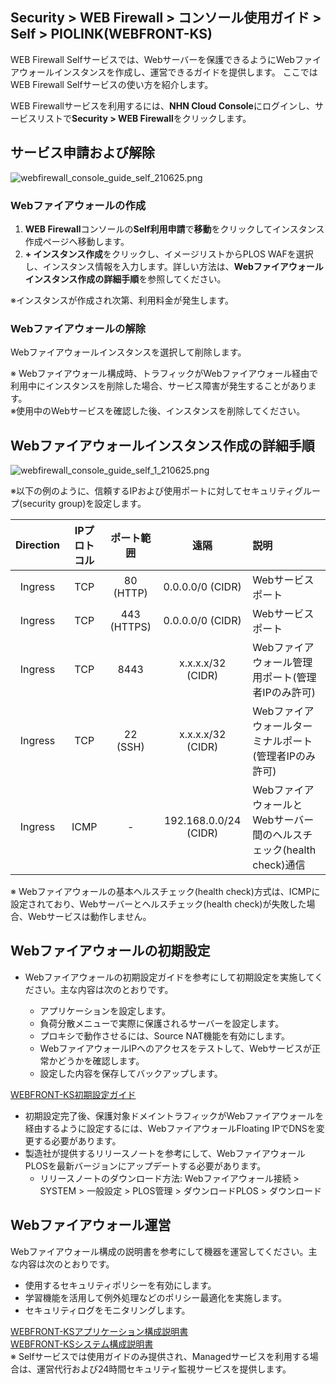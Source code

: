 ## Security > WEB Firewall > コンソール使用ガイド > Self > PIOLINK(WEBFRONT-KS)

WEB Firewall Selfサービスでは、Webサーバーを保護できるようにWebファイアウォールインスタンスを作成し、運営できるガイドを提供します。
ここではWEB Firewall Selfサービスの使い方を紹介します。

WEB Firewallサービスを利用するには、**NHN Cloud Console**にログインし、サービスリストで**Security > WEB Firewall**をクリックします。

## サービス申請および解除

![webfirewall_console_guide_self_210625.png](https://static.toastoven.net/prod_web_firewall/webfirewall_console_guide_self_220613.png)

### Webファイアウォールの作成

1. **WEB Firewall**コンソールの**Self利用申請**で**移動**をクリックしてインスタンス作成ページへ移動します。
2. **+ インスタンス作成**をクリックし、イメージリストからPLOS WAFを選択し、インスタンス情報を入力します。詳しい方法は、**Webファイアウォールインスタンス作成の詳細手順**を参照してください。

※インスタンスが作成され次第、利用料金が発生します。

### Webファイアウォールの解除

Webファイアウォールインスタンスを選択して削除します。

※ Webファイアウォール構成時、トラフィックがWebファイアウォール経由で利用中にインスタンスを削除した場合、サービス障害が発生することがあります。<BR>
※使用中のWebサービスを確認した後、インスタンスを削除してください。

## Webファイアウォールインスタンス作成の詳細手順

![webfirewall_console_guide_self_1_210625.png](https://static.toastoven.net/prod_web_firewall/webfirewall_console_guide_self_piolink_230904.png)

※以下の例のように、信頼するIPおよび使用ポートに対してセキュリティグループ(security group)を設定します。

| Direction | IPプロトコル | ポート範囲 | 遠隔 | 説明 |
| :-------: | :-----: | :---: | :---: | :--- |
| Ingress | TCP | 80 (HTTP) | 0.0.0.0/0 (CIDR) | Webサービスポート |
| Ingress | TCP | 443 (HTTPS) | 0.0.0.0/0 (CIDR) | Webサービスポート |
| Ingress | TCP | 8443 | x.x.x.x/32 (CIDR) | Webファイアウォール管理用ポート(管理者IPのみ許可) |
| Ingress | TCP | 22 (SSH) | x.x.x.x/32 (CIDR) | Webファイアウォールターミナルポート(管理者IPのみ許可) |
| Ingress | ICMP | - | 192.168.0.0/24 (CIDR) | WebファイアウォールとWebサーバー間のヘルスチェック(health check)通信 |

※ Webファイアウォールの基本ヘルスチェック(health check)方式は、ICMPに設定されており、Webサーバーとヘルスチェック(health check)が失敗した場合、Webサービスは動作しません。

## Webファイアウォールの初期設定

* Webファイアウォールの初期設定ガイドを参考にして初期設定を実施してください。主な内容は次のとおりです。

  * アプリケーションを設定します。
  * 負荷分散メニューで実際に保護されるサーバーを設定します。
  * プロキシで動作させるには、Source NAT機能を有効にします。
  * WebファイアウォールIPへのアクセスをテストして、Webサービスが正常かどうかを確認します。
  * 設定した内容を保存してバックアップします。

[WEBFRONT-KS初期設定ガイド](https://static.toastoven.net/prod_web_firewall/WEBFRONT-KS_初期%20設定%20ガイド.pdf)
* 初期設定完了後、保護対象ドメイントラフィックがWebファイアウォールを経由するように設定するには、WebファイアウォールFloating IPでDNSを変更する必要があります。
* 製造社が提供するリリースノートを参考にして、WebファイアウォールPLOSを最新バージョンにアップデートする必要があります。
  * リリースノートのダウンロード方法: Webファイアウォール接続 > SYSTEM > 一般設定 > PLOS管理 > ダウンロードPLOS > ダウンロード

## Webファイアウォール運営

Webファイアウォール構成の説明書を参考にして機器を運営してください。主な内容は次のとおりです。

* 使用するセキュリティポリシーを有効にします。
* 学習機能を活用して例外処理などのポリシー最適化を実施します。
* セキュリティログをモニタリングします。

[WEBFRONT-KSアプリケーション構成説明書](https://static.toastoven.net/prod_web_firewall/WEBFRONT-KS_アプリケーション%20構成%20説明書.pdf) <BR>
[WEBFRONT-KSシステム構成説明書](https://static.toastoven.net/prod_web_firewall/WEBFRONT-KS_システム%20構成%20説明書.pdf) <BR>
※ Selfサービスでは使用ガイドのみ提供され、Managedサービスを利用する場合は、運営代行および24時間セキュリティ監視サービスを提供します。
